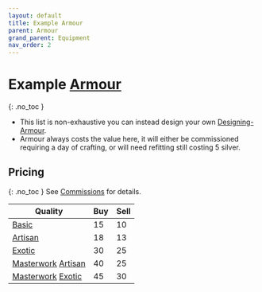 ```yaml
---
layout: default
title: Example Armour
parent: Armour
grand_parent: Equipment
nav_order: 2
---
```

# Example [Armour](Core/Armour)
{: .no_toc }
* This list is non-exhaustive you can instead design your own [Designing-Armour](Designing-Armour).
* Armour always costs the value here, it will either be commissioned requiring a day of crafting, or will need refitting still costing 5 silver.

## Pricing
{: .no_toc }
See [Commissions](Services#Crafting%20Commissions) for details.

| Quality                                                                       | Buy | Sell |
| ----------------------------------------------------------------------------- | --- | ---- |
| [Basic](Designing-Armour#Basic)                                               | 15  | 10   |
| [Artisan](Designing-Armour#Artisan)                                           | 18  | 13   |
| [Exotic](Designing-Armour#Exotic)                                             | 30  | 25   |
| [Masterwork](Designing-Armour#Masterwork) [Artisan](Designing-Armour#Artisan) | 40  | 25   |
| [Masterwork](Designing-Armour#Masterwork) [Exotic](Designing-Armour#Exotic)   | 45  | 30   |
